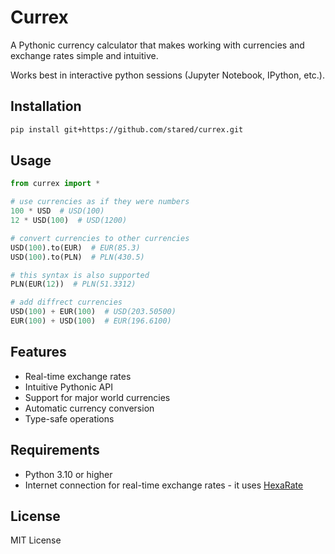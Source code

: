 # Currex

A Pythonic currency calculator that makes working with currencies and exchange rates simple and intuitive.

Works best in interactive python sessions (Jupyter Notebook, IPython, etc.).

## Installation

```bash
pip install git+https://github.com/stared/currex.git
```

## Usage

```python
from currex import *

# use currencies as if they were numbers
100 * USD  # USD(100)
12 * USD(100)  # USD(1200)

# convert currencies to other currencies
USD(100).to(EUR)  # EUR(85.3)
USD(100).to(PLN)  # PLN(430.5)

# this syntax is also supported
PLN(EUR(12))  # PLN(51.3312)

# add diffrect currencies
USD(100) + EUR(100)  # USD(203.50500)
EUR(100) + USD(100)  # EUR(196.6100)
```

## Features

- Real-time exchange rates
- Intuitive Pythonic API
- Support for major world currencies
- Automatic currency conversion
- Type-safe operations

## Requirements

- Python 3.10 or higher
- Internet connection for real-time exchange rates - it uses [HexaRate](https://hexarate.paikama.co/)

## License

MIT License
